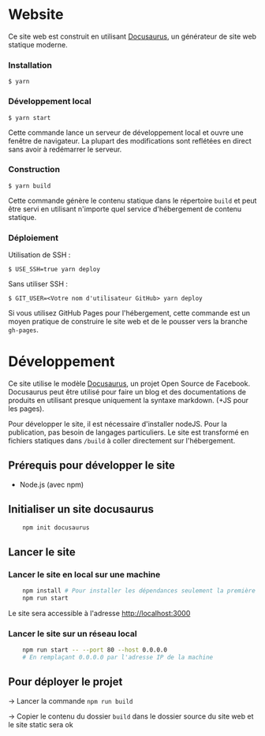 # Website
Ce site web est construit en utilisant [Docusaurus](https://docusaurus.io/), un générateur de site web statique moderne.

### Installation

```
$ yarn
```

### Développement local

```
$ yarn start
```

Cette commande lance un serveur de développement local et ouvre une fenêtre de navigateur. La plupart des modifications sont reflétées en direct sans avoir à redémarrer le serveur.

### Construction

```
$ yarn build
```

Cette commande génère le contenu statique dans le répertoire `build` et peut être servi en utilisant n'importe quel service d'hébergement de contenu statique.

### Déploiement

Utilisation de SSH :

```
$ USE_SSH=true yarn deploy
```

Sans utiliser SSH :

```
$ GIT_USER=<Votre nom d'utilisateur GitHub> yarn deploy
```

Si vous utilisez GitHub Pages pour l'hébergement, cette commande est un moyen pratique de construire le site web et de le pousser vers la branche `gh-pages`.


# Développement

Ce site utilise le modèle [Docusaurus](https://docusaurus.io), un projet Open Source de Facebook. Docusaurus peut être utilisé pour faire un blog et des documentations de produits en utilisant presque uniquement la syntaxe markdown. (+JS pour les pages). 

Pour développer le site, il est nécessaire d'installer nodeJS. Pour la publication, pas besoin de langages particuliers. Le site est transformé en fichiers statiques dans `/build` à coller directement sur l'hébergement.

## Prérequis pour développer le site

- Node.js (avec npm)

## Initialiser un site docusaurus


```bash 
    npm init docusaurus
```

## Lancer le site
    
### Lancer le site en local sur une machine
```bash
    npm install # Pour installer les dépendances seulement la première fois
    npm run start
```
Le site sera accessible à l'adresse [http://localhost:3000](http://localhost:3000)

### Lancer le site sur un réseau local

```bash
    npm run start -- --port 80 --host 0.0.0.0
    # En remplaçant 0.0.0.0 par l'adresse IP de la machine
```

## Pour déployer le projet

-> Lancer la commande `npm run build`

-> Copier le contenu du dossier `build` dans le dossier source du site web et le site static sera ok